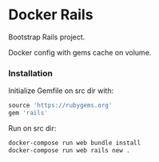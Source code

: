 # Docker Rails

Bootstrap Rails project.

Docker config with gems cache on volume.

### Installation

Initialize Gemfile on src dir with:

```ruby
source 'https://rubygems.org'
gem 'rails'
```

Run on src dir:

```sh
docker-compose run web bundle install
docker-compose run web rails new .
```
